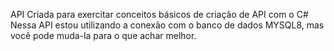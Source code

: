 API Criada para exercitar conceitos básicos de criação de API com o C# 
Nessa API estou utilizando a conexão com o banco de dados MYSQL8, mas você pode muda-la para o que achar melhor. 
